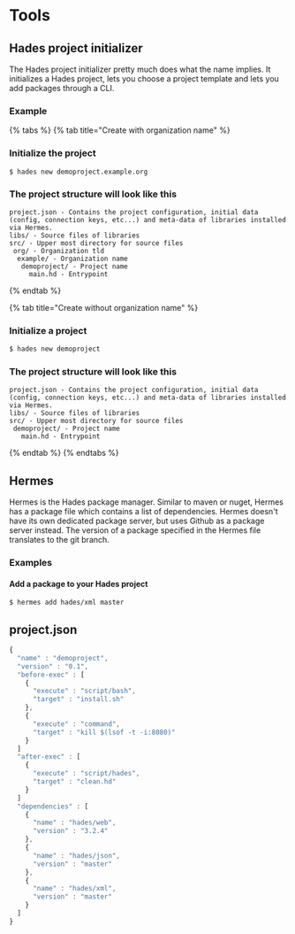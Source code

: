 # Tools

## Hades project initializer

The Hades project initializer pretty much does what the name implies. It initializes a Hades project, lets you choose a project template and lets you add packages through a CLI.

### Example

{% tabs %}
{% tab title="Create with organization name" %}
### Initialize the project

```text
$ hades new demoproject.example.org
```

### The project structure will look like this

```text
project.json - Contains the project configuration, initial data (config, connection keys, etc...) and meta-data of libraries installed via Hermes.
libs/ - Source files of libraries
src/ - Upper most directory for source files
 org/ - Organization tld
  example/ - Organization name
   demoproject/ - Project name
     main.hd - Entrypoint
```
{% endtab %}

{% tab title="Create without organization name" %}
### Initialize a project

```bash
$ hades new demoproject
```

### The project structure will look like this

```text
project.json - Contains the project configuration, initial data (config, connection keys, etc...) and meta-data of libraries installed via Hermes.
libs/ - Source files of libraries
src/ - Upper most directory for source files
 demoproject/ - Project name
   main.hd - Entrypoint
```
{% endtab %}
{% endtabs %}

## Hermes

Hermes is the Hades package manager. Similar to maven or nuget, Hermes has a package file which contains a list of dependencies. Hermes doesn't have its own dedicated package server, but uses Github as a package server instead. The version of a package specified in the Hermes file translates to the git branch.

### Examples

#### Add a package to your Hades project

```text
$ hermes add hades/xml master
```

## project.json

```javascript
{
  "name" : "demoproject",
  "version" : "0.1",
  "before-exec" : [
    {
      "execute" : "script/bash",
      "target" : "install.sh"
    },
    {
      "execute" : "command",
      "target" : "kill $(lsof -t -i:8080)"
    }
  ]
  "after-exec" : [
    {
      "execute" : "script/hades",
      "target" : "clean.hd"
    }
  ]
  "dependencies" : [
    {
      "name" : "hades/web",
      "version" : "3.2.4"
    },
    {
      "name" : "hades/json",
      "version" : "master"
    },
    {
      "name" : "hades/xml",
      "version" : "master"
    }
  ]
}
```

